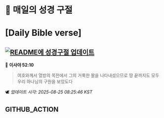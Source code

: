 # 🙏 매일의 성경 구절
# [Daily Bible verse]
## [![README에 성경구절 업데이트](https://github.com/DONGSUKA/first_test/actions/workflows/update-readme-bible.yml/badge.svg)](https://github.com/DONGSUKA/first_test/actions/workflows/update-readme-bible.yml)
<!-- START_BIBLE_VERSE -->
📖 **이사야 52:10**
> 여호와께서 열방의 목전에서 그의 거룩한 팔을 나타내셨으므로 땅 끝까지도 모두 우리 하나님의 구원을 보았도다

🕊️ _업데이트 시각: 2025-08-25 08:25:46 KST_
  <!-- END_BIBLE_VERSE -->
## GITHUB_ACTION

